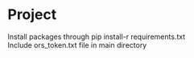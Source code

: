 # Project
Install packages through pip install-r requirements.txt\
Include ors_token.txt file in main directory
